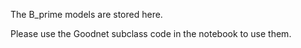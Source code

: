 The B_prime models are stored here. 

Please use the Goodnet subclass code in the notebook to use them.
